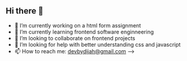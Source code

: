 ## Hi there 👋

- 🔭 I’m currently working on a html form assignment
- 🌱 I’m currently learning frontend software enginneering
- 👯 I’m looking to collaborate on frontend projects
- 🤔 I’m looking for help with better understanding css and javascript
- 📫 How to reach me: devbydijah@gmail.com
-->
